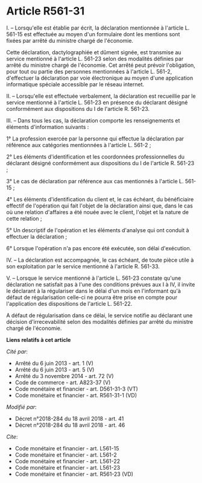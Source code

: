 # Article R561-31

I. – Lorsqu'elle est établie par écrit, la déclaration mentionnée à l'article L. 561-15 est effectuée au moyen d'un
formulaire dont les mentions sont fixées par arrêté du ministre chargé de l'économie.

Cette déclaration, dactylographiée et dûment signée, est transmise au service mentionné à l'article L. 561-23 selon des
modalités définies par arrêté du ministre chargé de l'économie. Cet arrêté peut prévoir l'obligation, pour tout ou partie des
personnes mentionnées à l'article L. 561-2, d'effectuer la déclaration par voie électronique au moyen d'une application
informatique spéciale accessible par le réseau internet.

II. – Lorsqu'elle est effectuée verbalement, la déclaration est recueillie par le service mentionné à l'article L. 561-23 en
présence du déclarant désigné conformément aux dispositions du I de l'article R. 561-23.

III. – Dans tous les cas, la déclaration comporte les renseignements et éléments d'information suivants :

1° La profession exercée par la personne qui effectue la déclaration par référence aux catégories mentionnées à l'article L.
561-2 ;

2° Les éléments d'identification et les coordonnées professionnelles du déclarant désigné conformément aux dispositions du I
de l'article R. 561-23 ;

3° Le cas de déclaration par référence aux cas mentionnés à l'article L. 561-15 ;

4° Les éléments d'identification du client et, le cas échéant, du bénéficiaire effectif de l'opération qui fait l'objet de la
déclaration ainsi que, dans le cas où une relation d'affaires a été nouée avec le client, l'objet et la nature de cette
relation ;

5° Un descriptif de l'opération et les éléments d'analyse qui ont conduit à effectuer la déclaration ;

6° Lorsque l'opération n'a pas encore été exécutée, son délai d'exécution.

IV. – La déclaration est accompagnée, le cas échéant, de toute pièce utile à son exploitation par le service mentionné à
l'article R. 561-33.

V. – Lorsque le service mentionné à l'article L. 561-23 constate qu'une déclaration ne satisfait pas à l'une des conditions
prévues aux I à IV, il invite le déclarant à la régulariser dans le délai d'un mois en l'informant qu'à défaut de
régularisation celle-ci ne pourra être prise en compte pour l'application des dispositions de l'article L. 561-22.

A défaut de régularisation dans ce délai, le service notifie au déclarant une décision d'irrecevabilité selon des modalités
définies par arrêté du ministre chargé de l'économie.

**Liens relatifs à cet article**

_Cité par_:

  - Arrêté du 6 juin 2013 - art. 1 (V)
  - Arrêté du 6 juin 2013 - art. 5 (V)
  - Arrêté du 3 novembre 2014 - art. 72 (V)
  - Code de commerce - art. A823-37 (V)
  - Code monétaire et financier - art. D561-31-3 (VT)
  - Code monétaire et financier - art. R561-31-1 (VD)

_Modifié par_:

  - Décret n°2018-284 du 18 avril 2018 - art. 41
  - Décret n°2018-284 du 18 avril 2018 - art. 46

_Cite_:

  - Code monétaire et financier - art. L561-15
  - Code monétaire et financier - art. L561-2
  - Code monétaire et financier - art. L561-22
  - Code monétaire et financier - art. L561-23
  - Code monétaire et financier - art. R561-23 (VD)
